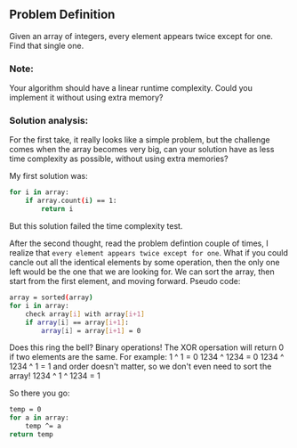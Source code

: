 ## Problem Definition
Given an array of integers, every element appears twice except for one. Find that single one.

### Note:
Your algorithm should have a linear runtime complexity. Could you implement it without using extra memory?

### Solution analysis:
For the first take, it really looks like a simple problem, but the challenge comes when the array becomes very big, can your solution have as less time complexity as possible, without using extra memories?

My first solution was:
```bash
for i in array:
    if array.count(i) == 1:
        return i
```
But this solution failed the time complexity test.

After the second thought, read the problem defintion couple of times, I realize that `every element appears twice except for one`. What if you could cancle out all the identical elements by some operation, then the only one left would be the one that we are looking for. We can sort the array, then start from the first element, and moving forward. Pseudo code:
```bash
array = sorted(array)
for i in array:
    check array[i] with array[i+1]
    if array[i] == array[i+1]:
        array[i] = array[i+1] = 0
```
Does this ring the bell? Binary operations! The XOR opersation will return 0 if two elements are the same.
For example:
1 ^ 1 = 0
1234 ^ 1234 = 0
1234 ^ 1234 ^ 1 = 1
and order doesn't matter, so we don't even need to sort the array!
1234 ^ 1 ^ 1234 = 1

So there you go:
```bash
temp = 0
for a in array:
    temp ^= a
return temp
```